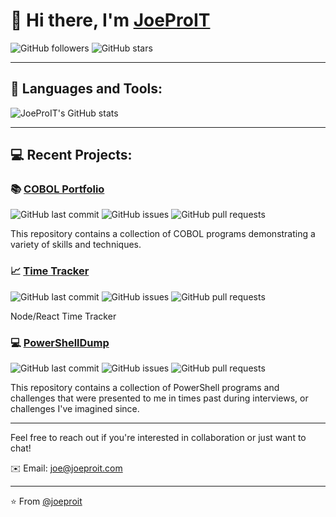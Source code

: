 # 👋 Hi there, I'm [JoeProIT](https://github.com/joeproit)

![GitHub followers](https://img.shields.io/github/followers/joeproit?style=social)
![GitHub stars](https://img.shields.io/github/stars/joeproit?style=social)

---

## 🧰 Languages and Tools:
![JoeProIT's GitHub stats](https://github-readme-stats.vercel.app/api?username=joeproit&count_private=true)

---

## 💻 Recent Projects:

### 📚 [COBOL Portfolio](https://github.com/joeproit/COBOL)

![GitHub last commit](https://img.shields.io/github/last-commit/joeproit/COBOL)
![GitHub issues](https://img.shields.io/github/issues/joeproit/COBOL)
![GitHub pull requests](https://img.shields.io/github/issues-pr/joeproit/COBOL)

This repository contains a collection of COBOL programs demonstrating a variety of skills and techniques.

### 📈 [Time Tracker](https://github.com/joeproit/jobsearch-timetracker)

![GitHub last commit](https://img.shields.io/github/last-commit/joeproit/jobsearch-timetracker)
![GitHub issues](https://img.shields.io/github/issues/joeproit/jobsearch-timetracker)
![GitHub pull requests](https://img.shields.io/github/issues-pr/joeproit/jobsearch-timetracker)

Node/React Time Tracker

### 💻 [PowerShellDump](https://github.com/joeproit/PowerShellDump)

![GitHub last commit](https://img.shields.io/github/last-commit/joeproit/PowerShellDump)
![GitHub issues](https://img.shields.io/github/issues/joeproit/PowerShellDump)
![GitHub pull requests](https://img.shields.io/github/issues-pr/joeproit/PowerShellDump)

This repository contains a collection of PowerShell programs and challenges that were presented to me in times past during interviews, or challenges I've imagined since.

---

Feel free to reach out if you're interested in collaboration or just want to chat!

✉️ Email: [joe@joeproit.com](mailto:joe@joeproit.com)

---

⭐️ From [@joeproit](https://github.com/joeproit)
